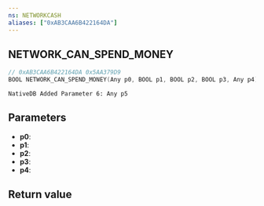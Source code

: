 ```yaml
---
ns: NETWORKCASH
aliases: ["0xAB3CAA6B422164DA"]
---
```

## NETWORK_CAN_SPEND_MONEY

```c
// 0xAB3CAA6B422164DA 0x5AA379D9
BOOL NETWORK_CAN_SPEND_MONEY(Any p0, BOOL p1, BOOL p2, BOOL p3, Any p4);
```

```
NativeDB Added Parameter 6: Any p5
```

## Parameters
* **p0**: 
* **p1**: 
* **p2**: 
* **p3**: 
* **p4**: 

## Return value
